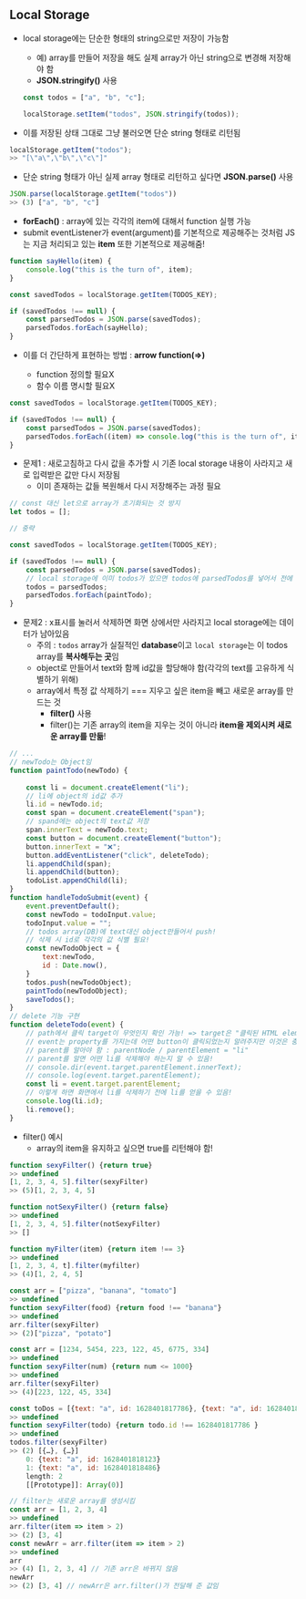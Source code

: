## Local Storage

- local storage에는 단순한 형태의 string으로만 저장이 가능함
    - 예) array를 만들어 저장을 해도 실제 array가 아닌 string으로 변경해 저장해야 함
    - **JSON.stringify()** 사용
    ```js
    const todos = ["a", "b", "c"];

    localStorage.setItem("todos", JSON.stringify(todos));
    ```

- 이를 저장된 상태 그대로 그냥 불러오면 단순 string 형태로 리턴됨

```js
localStorage.getItem("todos");
>> "[\"a\",\"b\",\"c\"]"
```

- 단순 string 형태가 아닌 실제 array 형태로 리턴하고 싶다면 **JSON.parse()** 사용

```js
JSON.parse(localStorage.getItem("todos"))
>> (3) ["a", "b", "c"]
```

- **forEach()** : array에 있는 각각의 item에 대해서 function 실행 가능 
- submit eventListener가 event(argument)를 기본적으로 제공해주는 것처럼 JS는 지금 처리되고 있는 **item** 또한 기본적으로 제공해줌!

```js
function sayHello(item) {
    console.log("this is the turn of", item);
}

const savedTodos = localStorage.getItem(TODOS_KEY);

if (savedTodos !== null) {
    const parsedTodos = JSON.parse(savedTodos);
    parsedTodos.forEach(sayHello);
}
```

- 이를 더 간단하게 표현하는 방법 : **arrow function(=>)**

    - function 정의할 필요X
    - 함수 이름 명시할 필요X
```js
const savedTodos = localStorage.getItem(TODOS_KEY);

if (savedTodos !== null) {
    const parsedTodos = JSON.parse(savedTodos);
    parsedTodos.forEach((item) => console.log("this is the turn of", item));
}
```

- 문제1 : 새로고침하고 다시 값을 추가할 시 기존 local storage 내용이 사라지고 새로 입력받은 값만 다시 저장됨
    - 이미 존재하는 값들 복원해서 다시 저장해주는 과정 필요

```js
// const 대신 let으로 array가 초기화되는 것 방지
let todos = [];

// 중략

const savedTodos = localStorage.getItem(TODOS_KEY);

if (savedTodos !== null) {
    const parsedTodos = JSON.parse(savedTodos);
    // local storage에 이미 todos가 있으면 todos에 parsedTodos를 넣어서 전에 있던 todos를 "복원"시킴
    todos = parsedTodos;
    parsedTodos.forEach(paintTodo);
}
```

- 문제2 : x표시를 눌러서 삭제하면 화면 상에서만 사라지고 local storage에는 데이터가 남아있음 
    - 주의 : `todos` array가 실질적인 **database**이고 `local storage`는 이 todos array를 **복사해두는 곳**임
    - object로 만들어서 text와 함께 id값을 할당해야 함(각각의 text를 고유하게 식별하기 위해)
    - array에서 특정 값 삭제하기 === 지우고 싶은 item을 빼고 새로운 array를 만드는 것
        - **filter()** 사용
        - filter()는 기존 array의 item을 지우는 것이 아니라 **item을 제외시켜 새로운 array를 만듦**!
```js
// ...
// newTodo는 Object임
function paintTodo(newTodo) {
    
    const li = document.createElement("li");
    // li에 object의 id값 추가
    li.id = newTodo.id;
    const span = document.createElement("span");
    // spand에는 object의 text값 저장
    span.innerText = newTodo.text;
    const button = document.createElement("button");
    button.innerText = "❌";
    button.addEventListener("click", deleteTodo);
    li.appendChild(span);
    li.appendChild(button);
    todoList.appendChild(li);
}
function handleTodoSubmit(event) {
    event.preventDefault();
    const newTodo = todoInput.value;
    todoInput.value = "";
    // todos array(DB)에 text대신 object만들어서 push!
    // 삭제 시 id로 각각의 값 식별 필요!
    const newTodoObject = {
        text:newTodo,
        id : Date.now(),
    }
    todos.push(newTodoObject);
    paintTodo(newTodoObject);
    saveTodos();
}
// delete 기능 구현
function deleteTodo(event) {
    // path에서 클릭 target이 무엇인지 확인 가능! => target은 "클릭된 HTML element(=button)임!"
    // event는 property를 가지는데 어떤 button이 클릭되었는지 알려주지만 이것은 충분하지 않음 
    // parent를 알아야 함 : parentNode / parentElement = "li"
    // parent를 알면 어떤 li를 삭제해야 하는지 알 수 있음!
    // console.dir(event.target.parentElement.innerText); 
    // console.log(event.target.parentElement);
    const li = event.target.parentElement;
    // 이렇게 하면 화면에서 li를 삭제하기 전에 li를 얻을 수 있음!
    console.log(li.id);
    li.remove();
}
```

- filter() 예시
    - array의 item을 유지하고 싶으면 true를 리턴해야 함!
```js
function sexyFilter() {return true}
>> undefined
[1, 2, 3, 4, 5].filter(sexyFilter)
>> (5)[1, 2, 3, 4, 5]

function notSexyFilter() {return false}
>> undefined
[1, 2, 3, 4, 5].filter(notSexyFilter)
>> []

function myFilter(item) {return item !== 3}
>> undefined
[1, 2, 3, 4, t].filter(myfilter)
>> (4)[1, 2, 4, 5]

const arr = ["pizza", "banana", "tomato"]
>> undefined
function sexyFilter(food) {return food !== "banana"}
>> undefined
arr.filter(sexyFilter)
>> (2)["pizza", "potato"]

const arr = [1234, 5454, 223, 122, 45, 6775, 334]
>> undefined
function sexyFilter(num) {return num <= 1000}
>> undefined
arr.filter(sexyFilter)
>> (4)[223, 122, 45, 334]

const toDos = [{text: "a", id: 1628401817786}, {text: "a", id: 1628401818123}, {text: "a", id: 1628401818486}]
>> undefined
function sexyFilter(todo) {return todo.id !== 1628401817786 }
>> undefined
todos.filter(sexyFilter)
>> (2) [{…}, {…}]
    0: {text: "a", id: 1628401818123}
    1: {text: "a", id: 1628401818486}
    length: 2
    [[Prototype]]: Array(0)]

// filter는 새로운 array를 생성시킴
const arr = [1, 2, 3, 4]
>> undefined
arr.filter(item => item > 2)
>> (2) [3, 4]
const newArr = arr.filter(item => item > 2)
>> undefined
arr
>> (4) [1, 2, 3, 4] // 기존 arr은 바뀌지 않음
newArr
>> (2) [3, 4] // newArr은 arr.filter()가 전달해 준 값임
```
